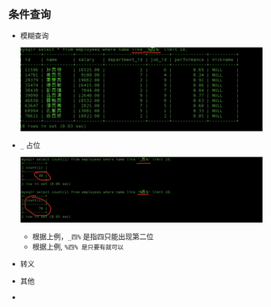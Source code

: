 ## 条件查询

- 模糊查询

  ![](../images/04/4.2.1.jpg)

- `_` 占位

  ![](../images/04/4.2.2.jpg)

  - 根据上例，`_四%` 是指四只能出现第二位
  - 根据上例, `%四% 是只要有就可以`

- 转义

- 其他

- 
